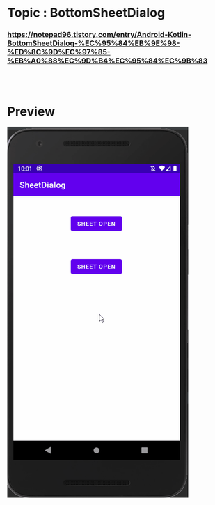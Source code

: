 # Topic : BottomSheetDialog

### https://notepad96.tistory.com/entry/Android-Kotlin-BottomSheetDialog-%EC%95%84%EB%9E%98-%ED%8C%9D%EC%97%85-%EB%A0%88%EC%9D%B4%EC%95%84%EC%9B%83

<br><br>

# Preview

![preview](preview.gif)
